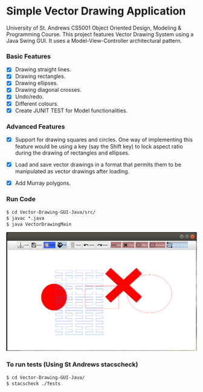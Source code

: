 # Simple Vector Drawing Application

University of St. Andrews CS5001 Object Oriented Design, Modeling & Programming Course.
This project features Vector Drawing System using a Java Swing GUI. It uses a Model-View-Controller architectural pattern. 


### Basic Features
-[x] Drawing straight lines.
-[x] Drawing rectangles.
-[x] Drawing ellipses.
-[x] Drawing diagonal crosses.
-[x] Undo/redo.
-[x] Different colours.
-[x] Create JUNIT TEST for Model functionalities.

### Advanced Features
-[x] Support for drawing squares and circles. One way of implementing this feature would be
  using a key (say the Shift key) to lock aspect ratio during the drawing of rectangles and
  ellipses. 
-[x] Load and save vector drawings in a format that permits them to be manipulated as vector
  drawings after loading.
-[x] Add Murray polygons.


### Run Code

~~~
$ cd Vector-Drawing-GUI-Java/src/
$ javac *.java
$ java VectorDrawingMain
~~~

![img.png](docs/img.png)

### To run tests (Using St Andrews stacscheck)

~~~
$ cd Vector-Drawing-GUI-Java/
$ stacscheck ./Tests
~~~

